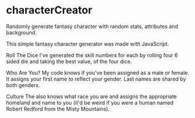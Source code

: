 # characterCreator
Randomly generate fantasy character with random stats, attributes and background.

This simple fantasy character generator was made with JavaScript. 

Roll The Dice
I've generated the skill numbers for each by rolling four 6 sided die and taking the best value, of the four dice. 

Who Are You?
My code knows if you've been assigned as a male or female. It assigns your first name to reflect your gender. Last names are shared by both genders. 

Culture
The also knows what race you are and assigns the appropriate homeland and name to you (it'd be weird if you were a human named Robert Redford from the Misty Mountains).


